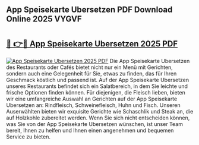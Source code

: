 ## App Speisekarte Ubersetzen PDF Download Online 2025 VYGVF

# <h2><a href="http://gcak2g.nevu.top/?p=App+Speisekarte+Ubersetzen">🔗 👉🔴 App Speisekarte Ubersetzen 2025 PDF</a></h2>

[![App Speisekarte Ubersetzen 2025 PDF](https://i.imgur.com/dBaPXMq.png)](http://gcak2g.nevu.top/?p=App+Speisekarte+Ubersetzen)
Die App Speisekarte Ubersetzen des Restaurants oder Cafés bietet nicht nur ein Menü mit Gerichten, sondern auch eine Gelegenheit für Sie, etwas zu finden, das für Ihren Geschmack köstlich und passend ist. Auf der App Speisekarte Ubersetzen unseres Restaurants befindet sich ein Salatbereich, in dem Sie leichte und frische Optionen finden können. Für diejenigen, die Fleisch lieben, bieten wir eine umfangreiche Auswahl an Gerichten auf der App Speisekarte Ubersetzen an: Rindfleisch, Schweinefleisch, Huhn und Fisch. Unseren Auserwählten bieten wir exquisite Gerichte wie Schaschlik und Steak an, die auf Holzkohle zubereitet werden. Wenn Sie sich nicht entscheiden können, was Sie von der App Speisekarte Ubersetzen wünschen, ist unser Team bereit, Ihnen zu helfen und Ihnen einen angenehmen und bequemen Service zu bieten.
